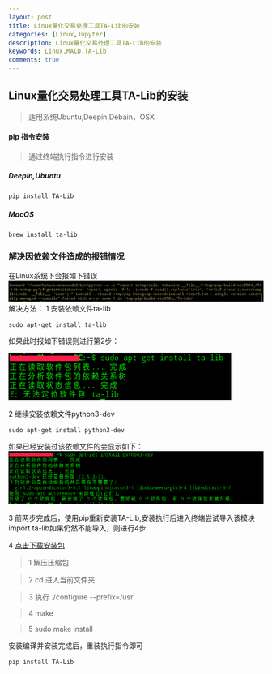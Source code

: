 ```yaml
---
layout: post
title: Linux量化交易处理工具TA-Lib的安装
categories: [Linux,Jupyter]
description: Linux量化交易处理工具TA-Lib的安装
keywords: Linux,MACD,TA-Lib
comments: true
---
```




## Linux量化交易处理工具TA-Lib的安装

> 适用系统Ubuntu,Deepin,Debain，OSX

#### pip 指令安装
> 通过终端执行指令进行安装

##### Deepin,Ubuntu 
```
pip install TA-Lib
```
##### MacOS
```
brew install ta-lib
```

### 解决因依赖文件造成的报错情况
在Linux系统下会报如下错误
![Wrong00](/images/posts/Linux/TA-Lib-001.png)
解决方法：
1 安装依赖文件ta-lib
```
sudo apt-get install ta-lib
```
如果此时报如下错误则进行第2步：

![Wrong01](/images/posts/Linux/TA-Lib-002.png)

2 继续安装依赖文件python3-dev
```
sudo apt-get install python3-dev
```
如果已经安装过该依赖文件的会显示如下：
![Wrong02](/images/posts/Linux/TA-Lib-003.png)

3 前两步完成后，使用pip重新安装TA-Lib,安装执行后进入终端尝试导入该模块 import ta-lib如果仍然不能导入，则进行4步

4 [点击下载安装包](http://prdownloads.sourceforge.net/ta-lib/ta-lib-0.4.0-src.tar.gz)
> 1 解压压缩包

> 2 cd 进入当前文件夹

> 3 执行 ./configure --prefix=/usr

> 4 make

> 5 sudo make install

安装编译并安装完成后，重装执行指令即可
```
pip install TA-Lib
```



